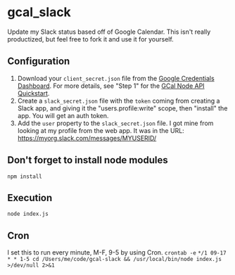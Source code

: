 # gcal_slack
Update my Slack status based off of Google Calendar.  This isn't really productized, but feel free to fork it and use it for yourself.

## Configuration
1. Download your `client_secret.json` file from the [Google Credentials Dashboard](https://console.developers.google.com/apis/credentials).  For more details, see "Step 1" for the [GCal Node API Quickstart](https://developers.google.com/google-apps/calendar/quickstart/nodejs).
2. Create a `slack_secret.json` file with the `token` coming from creating a Slack app, and giving it the "users.profile:write" scope, then "install" the app.  You will get an auth token.  
3. Add the `user` property to the `slack_secret.json` file.  I got mine from looking at my profile from the web app.  It was in the URL: https://myorg.slack.com/messages/MYUSERID/

## Don't forget to install node modules
`npm install`

## Execution
`node index.js`

## Cron
I set this to run every minute, M-F, 9-5 by using Cron.
`crontab -e`
`*/1 09-17 * * 1-5 cd /Users/me/code/gcal-slack && /usr/local/bin/node index.js >/dev/null 2>&1`
